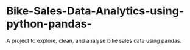 # Bike-Sales-Data-Analytics-using-python-pandas-
A project to explore, clean, and analyse bike sales data using pandas.
